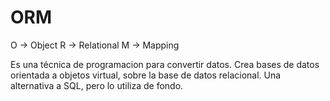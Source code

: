 # ORM
O -> Object
R -> Relational
M -> Mapping

Es una técnica de programacion para convertir datos. Crea bases de datos orientada a objetos virtual, sobre la base de datos relacional. Una alternativa a SQL, pero lo utiliza de fondo.